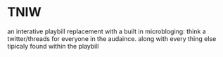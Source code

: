 # TNIW

an interative playbill replacement with a built in microbloging: think a twitter/threads for everyone in the audaince. along with every thing else tipicaly found within the playbill  